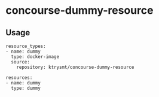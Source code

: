 # concourse-dummy-resource

## Usage

```
resource_types:
- name: dummy
  type: docker-image
  source:
    repository: ktrysmt/concourse-dummy-resource
    
resources:
- name: dummy
  type: dummy
```
